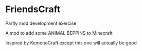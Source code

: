 # FriendsCraft

Partly mod development exercise

A mod to add some ANIMAL BEPPINS to Minecraft

Inspired by KemonoCraft except this one will actually be good